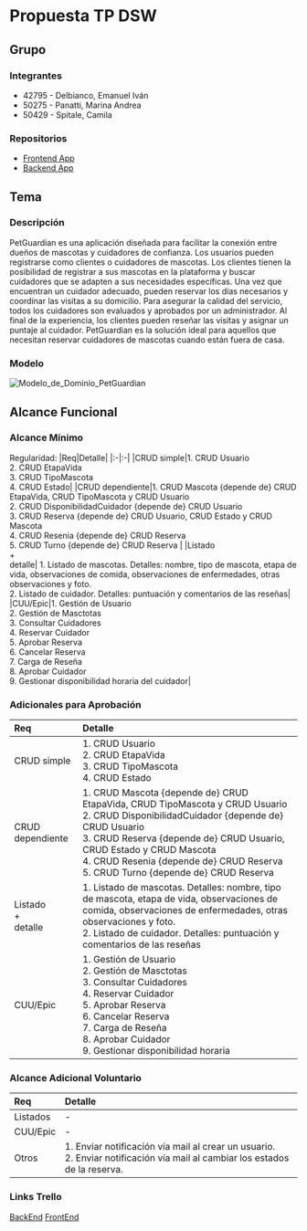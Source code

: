 # Propuesta TP DSW 

## Grupo
### Integrantes
* 42795 - Delbianco, Emanuel Iván
* 50275 - Panatti, Marina Andrea
* 50429 - Spitale, Camila

### Repositorios
* [Frontend App](https://github.com/Marina-Rookie/frontend-petguardian/tree/main)
* [Backend App](https://github.com/camilaspt/api-petguardian)

## Tema

### Descripción

PetGuardian es una aplicación diseñada para facilitar la conexión entre dueños de mascotas y cuidadores de confianza. Los usuarios pueden registrarse como clientes o cuidadores de mascotas. 
Los clientes tienen la posibilidad de registrar a sus mascotas en la plataforma y buscar cuidadores que se adapten a sus necesidades específicas. Una vez que encuentran un cuidador adecuado, pueden reservar los días necesarios y coordinar las visitas a su domicilio.
Para asegurar la calidad del servicio, todos los cuidadores son evaluados y aprobados por un administrador. Al final de la experiencia, los clientes pueden reseñar las visitas y asignar un puntaje al cuidador. PetGuardian es la solución ideal para aquellos que necesitan reservar cuidadores de mascotas cuando están fuera de casa.

### Modelo

![Modelo_de_Dominio_PetGuardian](https://github.com/user-attachments/assets/ae7b91ff-384a-460e-b106-99515413952e)




## Alcance Funcional

### Alcance Mínimo

Regularidad:
|Req|Detalle|
|:-|:-|
|CRUD simple|1. CRUD Usuario<br>2. CRUD EtapaVida<br>3. CRUD TipoMascota<br>4. CRUD Estado|
|CRUD dependiente|1. CRUD Mascota {depende de} CRUD EtapaVida,  CRUD TipoMascota y CRUD Usuario<br>2. CRUD DisponibilidadCuidador  {depende de} CRUD Usuario<br>3. CRUD Reserva {depende de} CRUD Usuario, CRUD Estado y  CRUD Mascota<br>4. CRUD Resenia {depende de} CRUD Reserva <br>5. CRUD Turno {depende de} CRUD Reserva  |
|Listado<br>+<br>detalle| 1. Listado de mascotas. Detalles: nombre, tipo de mascota, etapa de vida, observaciones de comida, observaciones de enfermedades, otras observaciones y foto. <br> 2. Listado de cuidador. Detalles: puntuación y comentarios de las reseñas|
|CUU/Epic|1. Gestión de Usuario<br>2. Gestión de Masctotas<br>3. Consultar Cuidadores <br>4. Reservar Cuidador <br>5. Aprobar Reserva <br>6. Cancelar Reserva <br>7. Carga de Reseña <br>8. Aprobar Cuidador <br>9. Gestionar disponibilidad horaria del cuidador|

### Adicionales para Aprobación
|Req|Detalle|
|:-|:-|
|CRUD simple|1. CRUD Usuario<br>2. CRUD EtapaVida<br>3. CRUD TipoMascota<br>4. CRUD Estado|
|CRUD dependiente|1. CRUD Mascota {depende de} CRUD EtapaVida,  CRUD TipoMascota y CRUD Usuario<br>2. CRUD DisponibilidadCuidador  {depende de} CRUD Usuario<br>3. CRUD Reserva {depende de} CRUD Usuario, CRUD Estado y  CRUD Mascota<br>4. CRUD Resenia {depende de} CRUD Reserva <br>5. CRUD Turno {depende de} CRUD Reserva  |
|Listado<br>+<br>detalle| 1. Listado de mascotas. Detalles: nombre, tipo de mascota, etapa de vida, observaciones de comida, observaciones de enfermedades, otras observaciones y foto.<br> 2. Listado de cuidador.  Detalles: puntuación y comentarios de las reseñas|
|CUU/Epic|1. Gestión de Usuario<br>2. Gestión de Masctotas<br>3. Consultar Cuidadores <br>4. Reservar Cuidador <br>5. Aprobar Reserva <br>6. Cancelar Reserva <br>7. Carga de Reseña <br>8. Aprobar Cuidador <br>9. Gestionar disponibilidad horaria|

### Alcance Adicional Voluntario

|Req|Detalle|
|:-|:-|
|Listados |-|
|CUU/Epic|-|
|Otros|1. Enviar notificación vía mail al crear un usuario.<br>2. Enviar notificación vía mail al cambiar los estados de la reserva.|

### Links Trello
[BackEnd](https://trello.com/invite/b/66020281ce119294245a4d9d/ATTId3162f8357137cdeb5c80ad67782ce17DD695109/back-pet-guardian)
[FrontEnd](https://trello.com/invite/b/66fc93a33e1bfe0d5b04d09e/ATTI12aac7cb3a06942ae62109240ce7602f91157EDD/front-pet-guardian)


